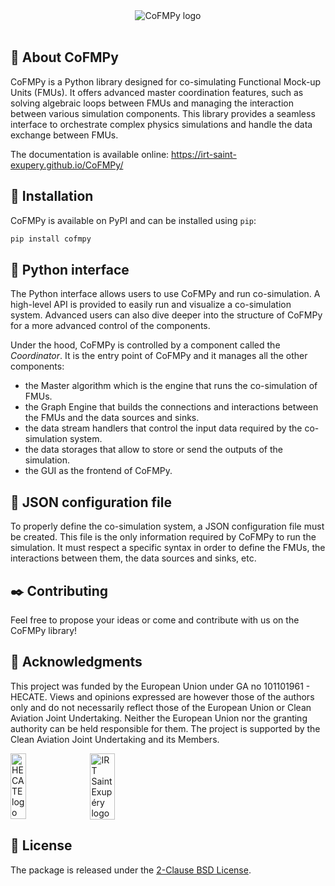<div align="center">
    <picture>
        <source media="(prefers-color-scheme: dark)" srcset="docs/assets/logo_cofmpy_dark.png">
        <source media="(prefers-color-scheme: light)" srcset="docs/assets/logo_cofmpy_light.png">
        <img src="docs/assets/logo_cofmpy_light.png" alt="CoFMPy logo">
    </picture>
</div>
<br>

## 👋 About CoFMPy

CoFMPy is a Python library designed for co-simulating Functional Mock-up Units (FMUs).
It offers advanced master coordination features, such as solving algebraic loops between
FMUs and managing the interaction between various simulation components. This library
provides a seamless interface to orchestrate complex physics simulations and handle the
data exchange between FMUs.

The documentation is available online: https://irt-saint-exupery.github.io/CoFMPy/

## 🐾 Installation

CoFMPy is available on PyPI and can be installed using `pip`:

```bash
pip install cofmpy
```

<!--
## 🖥️ Graphical Interface

The web interface allows users to interact with the cosimulation through a user-friendly
graphical interface.

You can start the web application by running the following command:

```shell
streamlit run cofmpy/webapp/main.py
```

Once the web application is running, you can access it by opening your web browser and
navigating to the provided URL. From there, you can explore the various features and
functionalities of CoFMPy's web interface.

This web interface is still under development, and additional features and improvements
will be added in the future.
-->

## 🐍 Python interface

The Python interface allows users to use CoFMPy and run co-simulation. A high-level
API is provided to easily run and visualize a co-simulation system.
Advanced users can also dive deeper into the structure of CoFMPy for a more advanced
control of the components.

Under the hood, CoFMPy is controlled by a component called the _Coordinator_. It is the
entry point of CoFMPy and it manages all the other components:

- the Master algorithm which is the engine that runs the co-simulation of FMUs.
- the Graph Engine that builds the connections and interactions between the FMUs and the
  data sources and sinks.
- the data stream handlers that control the input data required by the co-simulation
  system.
- the data storages that allow to store or send the outputs of the simulation.
- the GUI as the frontend of CoFMPy.

## 📜 JSON configuration file

To properly define the co-simulation system, a JSON configuration file must be created.
This file is the only information required by CoFMPy to run the simulation. It must
respect a specific syntax in order to define the FMUs, the interactions between them,
the data sources and sinks, etc.

## ✒️ Contributing

Feel free to propose your ideas or come and contribute with us on the CoFMPy library!

## 🙏 Acknowledgments

This project was funded by the European Union under GA no 101101961 - HECATE. Views and
opinions expressed are however those of the authors only and do not necessarily reflect
those of the European Union or Clean Aviation Joint Undertaking. Neither the European
Union nor the granting authority can be held responsible for them. The project is
supported by the Clean Aviation Joint Undertaking and its Members.

<div style="display: flex; align-items: center; gap: 20px;">
    <picture>
        <source media="(prefers-color-scheme: dark)" srcset="docs/assets/logo_hecate_dark.png" width="48%">
        <source media="(prefers-color-scheme: light)" srcset="docs/assets/logo_hecate_light.png" width="48%">
        <img src="docs/assets/logo_hecate_light.png" alt="HECATE logo">
    </picture>
    <picture>
        <source media="(prefers-color-scheme: dark)" srcset="docs/assets/logo_IRT_dark.png" width="48%">
        <source media="(prefers-color-scheme: light)" srcset="docs/assets/logo_IRT_light.png" width="48%">
        <img src="docs/assets/logo_IRT_light.png" alt="IRT Saint Exupéry logo">
    </picture>
</div>

## 📝 License

The package is released under the [2-Clause BSD License](https://opensource.org/license/bsd-2-clause).
